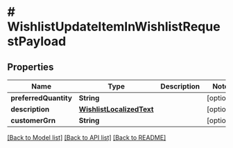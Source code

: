 # # WishlistUpdateItemInWishlistRequestPayload


## Properties 


Name | Type | Description | Notes
------------ | ------------- | ------------- | -------------
**preferredQuantity**| **String** |   | [optional]
**description**| [**WishlistLocalizedText**](WishlistLocalizedText.md) |   | [optional]
**customerGrn**| **String** |   | [optional]


[[Back to Model list]](../../README.md#models) [[Back to API list]](../../README.md#endpoints) [[Back to README]](../../README.md)

